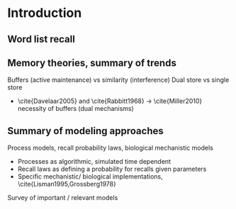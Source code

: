 # Introduction
## Word list recall

## Memory theories, summary of trends
Buffers (active maintenance) vs similarity (interference)
Dual store vs single store
- \cite{Davelaar2005} and \cite{Rabbitt1968} -> \cite{Miller2010} necessity of buffers (dual mechanisms)

## Summary of modeling approaches
Process models, recall probability laws, biological mechanistic models
- Processes as algorithmic, simulated time dependent
- Recall laws as defining a probability for recalls given parameters
- Specific mechanistic/ biological implementations, \cite{Lisman1995,Grossberg1978}

Survey of important / relevant models

